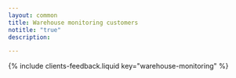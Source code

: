 ```yaml
---
layout: common
title: Warehouse monitoring customers
notitle: "true"
description:

---
```


{% include clients-feedback.liquid key="warehouse-monitoring" %}
